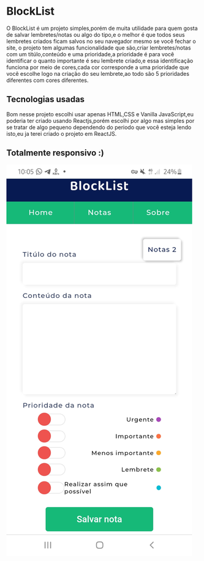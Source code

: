 # BlockList

O BlockList é um projeto simples,porém de muita utilidade para quem gosta de salvar lembretes/notas ou algo do tipo,e o melhor é que todos seus lembretes criados ficam salvos no seu navegador mesmo se você fechar o site,
o projeto tem algumas funcionalidade que são,criar lembretes/notas com um titúlo,conteúdo e uma prioridade,a prioridade é para você identificar o quanto importante é seu lembrete criado,e essa identificação funciona por meio de cores,cada cor corresponde a uma prioridade que você escolhe 
logo na criação do seu lembrete,ao todo são 5 prioridades diferentes com cores diferentes.

## Tecnologias usadas
Bom nesse projeto escolhi usar apenas HTML,CSS e Vanilla JavaScript,eu poderia ter criado usando Reactjs,porém escolhi por algo mas simples por se tratar de algo pequeno
dependendo do periodo que você esteja lendo isto,eu ja terei criado o projeto em ReactJS.

## Totalmente responsivo :)
![Screenshot](https://github.com/DKSecurity99/blocklist/blob/master/Screenshot_20200919-220550_Chrome.jpg)

